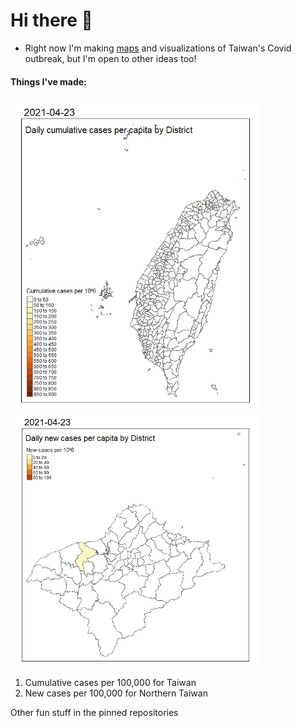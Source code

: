 # Hi there 👋
- Right now I'm making <a href="https://tulipsfortaiwan.github.io/Covid_528_map.html">maps</a> and visualizations of Taiwan's Covid outbreak, but I'm open to other ideas too!

#### Things I've made: 
<img src="https://github.com/Russell-Shean/Covid_SHINY_MAP/blob/main/quanguo_prev.gif" width="400" height="auto" /><img src="https://github.com/Russell-Shean/Covid_SHINY_MAP/blob/main/beibu_inc.gif" width="400" height="auto" />

1. Cumulative cases per 100,000 for Taiwan
2. New cases per 100,000 for Northern Taiwan

Other fun stuff in the pinned repositories

<!--
**Russell-Shean/Russell-Shean** is a ✨ _special_ ✨ repository because its `README.md` (this file) appears on your GitHub profile.


